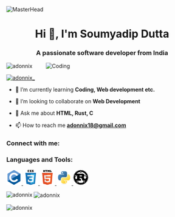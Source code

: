 
![MasterHead](https://i.pinimg.com/originals/83/13/f6/8313f67d2546e50652d4e31f74a1a789.png)
<h1 align="center">Hi 👋, I'm Soumyadip Dutta</h1>
<h3 align="center">A passionate software developer from India</h3>
<img align="right" alt="Coding" width="400" src="https://cdn.dribbble.com/users/1059583/screenshots/4171367/coding-freak.gif">

<p align="left"> <img src="https://komarev.com/ghpvc/?username=adonnix&label=Profile%20views&color=0e75b6&style=flat" alt="adonnix" /> </p>

<p align="left"> <a href="https://twitter.com/adonnix_" target="blank"><img src="https://img.shields.io/twitter/follow/adonnix_?logo=twitter&style=for-the-badge" alt="adonnix_" /></a> </p>

- 🌱 I’m currently learning **Coding, Web development etc.**

- 👯 I’m looking to collaborate on **Web Development**

- 💬 Ask me about **HTML, Rust, C**

- 📫 How to reach me **adonnix18@gmail.com**


<h3 align="left">Connect with me:</h3>
<p align="left">
</p>

<h3 align="left">Languages and Tools:</h3>
<p align="left"> <a href="https://www.cprogramming.com/" target="_blank" rel="noreferrer"> <img src="https://raw.githubusercontent.com/devicons/devicon/master/icons/c/c-original.svg" alt="c" width="40" height="40"/> </a> <a href="https://www.w3schools.com/css/" target="_blank" rel="noreferrer"> <img src="https://raw.githubusercontent.com/devicons/devicon/master/icons/css3/css3-original-wordmark.svg" alt="css3" width="40" height="40"/> </a> <a href="https://www.w3.org/html/" target="_blank" rel="noreferrer"> <img src="https://raw.githubusercontent.com/devicons/devicon/master/icons/html5/html5-original-wordmark.svg" alt="html5" width="40" height="40"/> </a> <a href="https://www.python.org" target="_blank" rel="noreferrer"> <img src="https://raw.githubusercontent.com/devicons/devicon/master/icons/python/python-original.svg" alt="python" width="40" height="40"/> </a> <a href="https://www.rust-lang.org" target="_blank" rel="noreferrer"> <img src="https://raw.githubusercontent.com/devicons/devicon/master/icons/rust/rust-plain.svg" alt="rust" width="40" height="40"/> </a> </p>


<p><img align="left" src="https://github-readme-stats.vercel.app/api/top-langs?username=adonnix&show_icons=true&locale=en&layout=compact" alt="adonnix" /></p>

<p>&nbsp;<img align="center" src="https://github-readme-stats.vercel.app/api?username=adonnix&show_icons=true&locale=en" alt="adonnix" /></p>

<p><img align="center" src="https://github-readme-streak-stats.herokuapp.com/?user=adonnix&" alt="adonnix" /></p>
